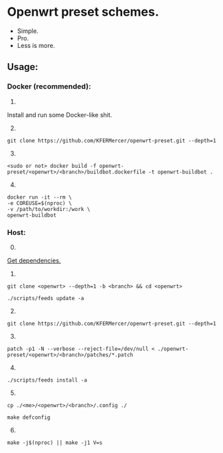 # Openwrt preset schemes.

- Simple.
- Pro.
- Less is more.

## Usage:

### Docker (recommended):

1.
Install and run some Docker-like shit.

2.
```shell
git clone https://github.com/KFERMercer/openwrt-preset.git --depth=1
```

3.
```shell
<sudo or not> docker build -f openwrt-preset/<openwrt>/<branch>/buildbot.dockerfile -t openwrt-buildbot .
```

4.
```shell
docker run -it --rm \
-e COREUSE=$(nproc) \
-v /path/to/workdir:/work \
openwrt-buildbot
```

### Host:

0.
[Get dependencies.](https://openwrt.org/docs/guide-developer/toolchain/install-buildsystem)

1.
```shell
git clone <openwrt> --depth=1 -b <branch> && cd <openwrt>

./scripts/feeds update -a
```

2.
```shell
git clone https://github.com/KFERMercer/openwrt-preset.git --depth=1
```

3.
```shell
patch -p1 -N --verbose --reject-file=/dev/null < ./openwrt-preset/<openwrt>/<branch>/patches/*.patch
```

4.
```shell
./scripts/feeds install -a
```

5.
```shell
cp ./<me>/<openwrt>/<branch>/.config ./

make defconfig
```

6.
```shell
make -j$(nproc) || make -j1 V=s
```
